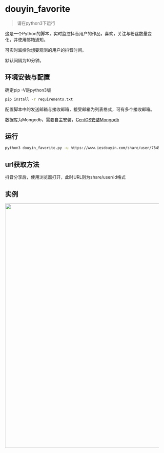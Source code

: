 # douyin_favorite


> 请在python3下运行

这是一个Python的脚本，实时监控抖音用户的作品，喜欢，关注与粉丝数量变化，并使用邮箱通知。

可实时监控你想要观测的用户的抖音时间。

默认间隔为10分钟。

## 环境安装与配置

确定pip -V是python3版
```bash
pip install -r requirements.txt
```
配置脚本中的发送邮箱与接收邮箱，接受邮箱为列表格式，可有多个接收邮箱。

数据库为Mongodb，需要自主安装，[CentOS安装Mongodb](https://www.jianshu.com/p/8e3f4d591b64)

## 运行
```bash
python3 douyin_favorite.py -u https://www.iesdouyin.com/share/user/75459111811
```
## url获取方法

抖音分享后，使用浏览器打开，此时URL则为share/user/id格式

## 实例
<p align="center"><img src="https://raw.githubusercontent.com/loadchange/amemv-crawler/master/picture/end-of-run.jpg" width="800"></p>
